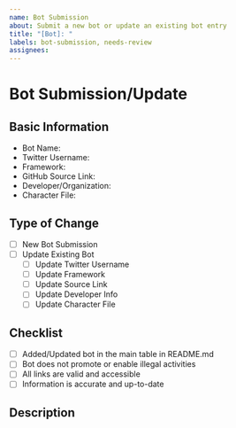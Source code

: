 ```yaml
---
name: Bot Submission
about: Submit a new bot or update an existing bot entry
title: "[Bot]: "
labels: bot-submission, needs-review
assignees:
---
```


# Bot Submission/Update

## Basic Information

- Bot Name:
- Twitter Username:
- Framework:
- GitHub Source Link:
- Developer/Organization:
- Character File:

## Type of Change

- [ ] New Bot Submission
- [ ] Update Existing Bot
  - [ ] Update Twitter Username
  - [ ] Update Framework
  - [ ] Update Source Link
  - [ ] Update Developer Info
  - [ ] Update Character File

## Checklist

- [ ] Added/Updated bot in the main table in README.md
- [ ] Bot does not promote or enable illegal activities
- [ ] All links are valid and accessible
- [ ] Information is accurate and up-to-date

## Description

<!-- Describe your bot or the updates you're making -->
